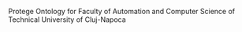 Protege Ontology for Faculty of Automation and Computer Science of Technical University of Cluj-Napoca
